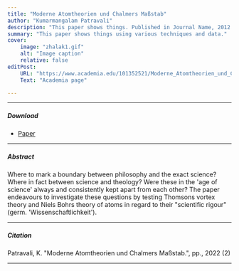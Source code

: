 ```yaml
---
title: "Moderne Atomtheorien und Chalmers Maßstab" 
author: "Kumarmangalam Patravali"
description: "This paper shows things. Published in Journal Name, 2012." 
summary: "This paper shows things using various techniques and data." 
cover:
    image: "zhalak1.gif"
    alt: "Image caption"
    relative: false
editPost:
    URL: "https://www.academia.edu/101352521/Moderne_Atomtheorien_und_Chalmers_Ma%C3%9Fstab"
    Text: "Academia page"

---
```


---

##### Download

+ [Paper](paper1.pdf)

---

##### Abstract

Where to mark a boundary between philosophy and the exact science? Where in fact between science and theology? Were these in the 'age of science' always and consistently kept apart from each other? The paper endeavours to investigate these questions by testing Thomsons vortex theory and Niels Bohrs theory of atoms in regard to their "scientific rigour" (germ. 'Wissenschaftlichkeit').

---

##### Citation

Patravali, K. "Moderne Atomtheorien und Chalmers Maßstab.", pp., 2022 (2)


---


